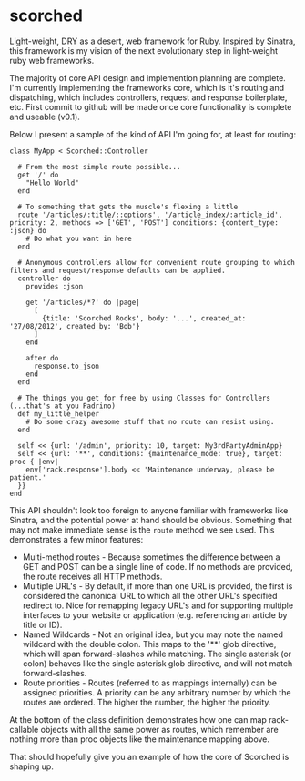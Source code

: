 scorched
========

Light-weight, DRY as a desert, web framework for Ruby. Inspired by Sinatra, this framework is my vision of the next evolutionary step in light-weight ruby web frameworks.

The majority of core API design and implemention planning are complete. I'm currently implementing the frameworks core, which is it's routing and dispatching, which includes controllers, request and response boilerplate, etc. First commit to github will be made once core functionality is complete and useable (v0.1).

Below I present a sample of the kind of API I'm going for, at least for routing:

    class MyApp < Scorched::Controller

      # From the most simple route possible...
      get '/' do
        "Hello World"
      end
      
      # To something that gets the muscle's flexing a little
      route '/articles/:title/::options', '/article_index/:article_id', priority: 2, methods => ['GET', 'POST'] conditions: {content_type: :json} do
        # Do what you want in here
      end
      
      # Anonymous controllers allow for convenient route grouping to which filters and request/response defaults can be applied.
      controller do
        provides :json
        
        get '/articles/*?' do |page|
          [
            {title: 'Scorched Rocks', body: '...', created_at: '27/08/2012', created_by: 'Bob'}
          ]
        end
        
        after do
          response.to_json
        end
      end
      
      # The things you get for free by using Classes for Controllers (...that's at you Padrino)
      def my_little_helper
        # Do some crazy awesome stuff that no route can resist using.
      end
      
      self << {url: '/admin', priority: 10, target: My3rdPartyAdminApp}
      self << {url: '**', conditions: {maintenance_mode: true}, target: proc { |env|
        env['rack.response'].body << 'Maintenance underway, please be patient.'
      }}
    end
    
This API shouldn't look too foreign to anyone familiar with frameworks like Sinatra, and the potential power at hand should be obvious. Something that may not make immediate sense is the `route` method we see used. This demonstrates a few minor features:

* Multi-method routes - Because sometimes the difference between a GET and POST can be a single line of code. If no methods are provided, the route receives all HTTP methods.
* Multiple URL's - By default, if more than one URL is provided, the first is considered the canonical URL to which all the other URL's specified redirect to. Nice for remapping legacy URL's and for supporting multiple interfaces to your website or application (e.g. referencing an article by title or ID).
* Named Wildcards - Not an original idea, but you may note the named wildcard with the double colon. This maps to the '**' glob directive, which will span forward-slashes while matching. The single asterisk (or colon) behaves like the single asterisk glob directive, and will not match forward-slashes.
* Route priorities - Routes (referred to as mappings internally) can be assigned priorities. A priority can be any arbitrary number by which the routes are ordered. The higher the number, the higher the priority.

At the bottom of the class definition demonstrates how one can map rack-callable objects with all the same power as routes, which remember are nothing more than proc objects like the maintenance mapping above.

That should hopefully give you an example of how the core of Scorched is shaping up.